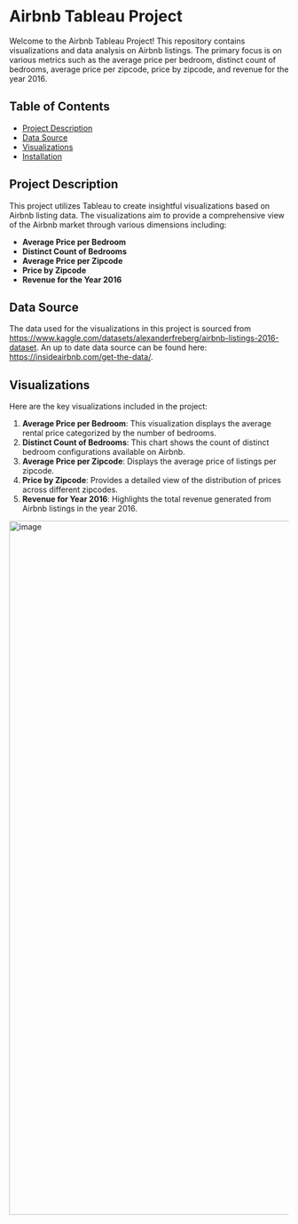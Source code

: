 # Airbnb Tableau Project

Welcome to the Airbnb Tableau Project! This repository contains visualizations and data analysis on Airbnb listings. The primary focus is on various metrics such as the average price per bedroom, distinct count of bedrooms, average price per zipcode, price by zipcode, and revenue for the year 2016.

## Table of Contents

- [Project Description](#project-description)
- [Data Source](#data-source)
- [Visualizations](#visualizations)
- [Installation](#installation)

## Project Description

This project utilizes Tableau to create insightful visualizations based on Airbnb listing data. The visualizations aim to provide a comprehensive view of the Airbnb market through various dimensions including:

- **Average Price per Bedroom**
- **Distinct Count of Bedrooms**
- **Average Price per Zipcode**
- **Price by Zipcode**
- **Revenue for the Year 2016**

## Data Source

The data used for the visualizations in this project is sourced from https://www.kaggle.com/datasets/alexanderfreberg/airbnb-listings-2016-dataset. An up to date data source can be found here: https://insideairbnb.com/get-the-data/. 

## Visualizations

Here are the key visualizations included in the project:

1. **Average Price per Bedroom**: This visualization displays the average rental price categorized by the number of bedrooms.
2. **Distinct Count of Bedrooms**: This chart shows the count of distinct bedroom configurations available on Airbnb.
3. **Average Price per Zipcode**: Displays the average price of listings per zipcode.
4. **Price by Zipcode**: Provides a detailed view of the distribution of prices across different zipcodes.
5. **Revenue for Year 2016**: Highlights the total revenue generated from Airbnb listings in the year 2016.

<img width="1250" alt="image" src="https://github.com/user-attachments/assets/8058a0ee-4821-4a5b-ba7d-c89bfecb9423">
